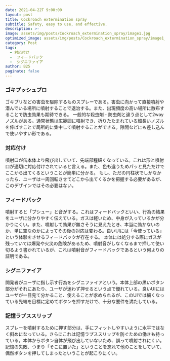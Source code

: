 ```yaml
---
date: 2021-04-22T 9:00:00
layout: post
title: Cockroach extermination spray
subtitle: Safety, easy to use, and effective.
description: >-
image: assets/img/posts/Cockroach_extermination_spray/image1.jpg
optimized_image: assets/img/posts/Cockroach_extermination_spray/image1_resized_thumbnail.jpg
category: Post
tags: 
  - 対応付け
  -  フィードバック
  -  シグニファイア
author: B25
paginate: false
---
```


### ゴキプッシュプロ
ゴキブリなどの害虫を駆除するものスプレーである。害虫に向かって直接噴射や潜んでいる場所に噴射することで退治する。また、出現頻度の高い場所に散布することで防虫効果も期待できる。
一般的な殺虫剤・防虫剤と違う点として2wayノズルがある。通常状態は広範囲に噴射でき、折りたたまれている細長いノズルを伸ばすことで局所的に集中して噴射することができる。隙間などにも差し込んで使いやすい形である。

### 対応付け
噴射口が缶本体より飛び出していて、先端部程細くなっている。これは形と噴射口が適切に対応付けされていると言える。また、色も違うためパッと見ただけでここから出てくるということが簡単に分かる。
もし、ただの円柱状でしかなかったら、ユーザは一周回転させてどこから出てくるかを把握する必要があるが、このデザインではその必要はない。

### フィードバック
噴射すると「プシュー」と音がする。これはフィードバックといい、行為の結果をユーザに分かりやすく伝えている。ガスは軽いため、中身が入っているかが分かりにくい。また、噴射して効果が無さそうに見えたとき、本当に効かないのか、単に空なのかによってその後の対応は変わる。良いUIには「今使っている」という体験をさせるフィードバックが存在する。
本体には処分する際にガスが残っていては爆発や火災の危険があるため、噴射音がしなくなるまで押して使い切るよう書かれているが、これは噴射音がフィードバックであるという何よりの証明である。

### シグニファイア
開発者がユーザに指し示す行為をシグニファイアという。本体上部の黒いボタン部分がそれにあたり、ユーザが迷わず押せるという点で優れている。良いUIにはユーザが一目見て分かること、使えることが求められるが、このUIでは細くなっている先端を目標に定めてボタンを押すだけで、十分な要件を満たしている。

### 記憶ラプススリップ
スプレーを噴射するために押す部分は、手にフィットしやすいように水平ではなく斜めになっている。さらにこれは記憶ラプススリップを防ぐための働きも持っている。本体からボタン自体が飛び出していないため、誤って噴射されにくい。記憶の失敗、つまり「そこに置いた」ということを忘れて他のことをしていて、偶然ボタンを押してしまったということが起こりにくい。
